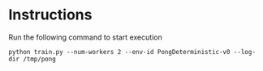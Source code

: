 # Instructions

Run the following command to start execution
```
python train.py --num-workers 2 --env-id PongDeterministic-v0 --log-dir /tmp/pong

```

